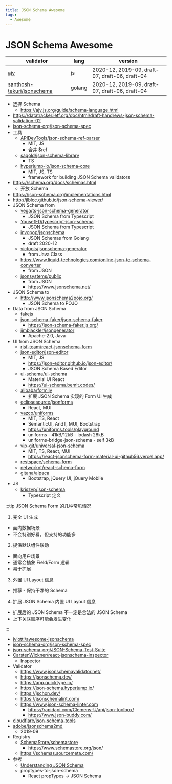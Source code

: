 ```yaml
---
title: JSON Schema Awesome
tags:
  - Awesome
---
```


# JSON Schema Awesome

| validator                    | lang   | version                                        |
| ---------------------------- | ------ | ---------------------------------------------- |
| [ajv]                        | js     | 2020-12, 2019-09, draft-07, draft-06, draft-04 |
| [santhosh-tekuri/jsonschema] | golang | 2020-12, 2019-09, draft-07, draft-06, draft-04 |

[santhosh-tekuri/jsonschema]: https://github.com/santhosh-tekuri/jsonschema
[ajv]: ../../web/script/lib/ajv.md

- 选择 Schema
  - https://ajv.js.org/guide/schema-language.html
- https://datatracker.ietf.org/doc/html/draft-handrews-json-schema-validation-02
- [json-schema-org/json-schema-spec](https://github.com/json-schema-org/json-schema-spec)
- 工具
  - [APIDevTools/json-schema-ref-parser](https://github.com/APIDevTools/json-schema-ref-parser)
    - MIT, JS
    - 合并 $ref
  - [sagold/json-schema-library](https://github.com/sagold/json-schema-library)
    - TS
  - [hyperjump-io/json-schema-core](https://github.com/hyperjump-io/json-schema-core)
    - MIT, JS, TS
    - framework for building JSON Schema validators
- https://schema.org/docs/schemas.html
  - 开放 Schema
- https://json-schema.org/implementations.html
- http://jlblcc.github.io/json-schema-viewer/
- JSON Schema from
  - [vega/ts-json-schema-generator](https://github.com/vega/ts-json-schema-generator)
    - JSON Schema from Typescript
  - [YousefED/typescript-json-schema](https://github.com/YousefED/typescript-json-schema)
    - JSON Schema from Typescript
  - [invopop/jsonschema](https://github.com/invopop/jsonschema)
    - JSON Schemas from Golang
    - draft 2020-12
  - [victools/jsonschema-generator](https://github.com/victools/jsonschema-generator)
    - from Java Class
  - https://www.liquid-technologies.com/online-json-to-schema-converter
    - from JSON
  - [jsonsystems/public](https://github.com/jsonsystems/public)
    - from JSON
    - https://www.jsonschema.net/
- JSON Schema to
  - http://www.jsonschema2pojo.org/
    - JSON Schema to POJO
- Data from JSON Schema
  - fakejs
  - [json-schema-faker/json-schema-faker](https://github.com/json-schema-faker/json-schema-faker)
    - https://json-schema-faker.js.org/
  - [jimblackler/jsongenerator](https://github.com/jimblackler/jsongenerator)
    - Apache-2.0, Java
- UI from JSON Schema
  - [rjsf-team/react-jsonschema-form](../../web/react/react-jsonschema-form.md)
  - [json-editor/json-editor](https://github.com/json-editor/json-editor)
    - MIT, JS
    - https://json-editor.github.io/json-editor/
    - JSON Schema Based Editor
  - [ui-schema/ui-schema](https://github.com/ui-schema/ui-schema)
    - Material UI React
    - https://ui-schema.bemit.codes/
  - [alibaba/formily](../../web/editor/formily.md)
    - 扩展 JSON Schema 实现的 Form UI 生成
  - [eclipsesource/jsonforms](https://github.com/eclipsesource/jsonforms)
    - React, MUI
  - [vazco/uniforms](../../web/react/uniforms.md)
    - MIT, TS, React
    - SemanticUI, AndT, MUI, Bootstrap
    - https://uniforms.tools/playground
    - uniforms - 41kB/12kB - lodash 28kB
    - uniforms-bridge-json-schema - self 3kB
  - [vip-git/universal-json-schema](https://github.com/vip-git/universal-json-schema)
    - MIT, TS, React, MUI
    - https://react-jsonschema-form-material-ui-github56.vercel.app/
  - [restspace/schema-form](https://github.com/restspace/schema-form)
  - [networknt/react-schema-form](https://github.com/networknt/react-schema-form)
  - [gitana/alpaca](https://github.com/gitana/alpaca)
    - Bootstrap, jQuery UI, jQuery Mobile
- JS
  - [kriszyp/json-schema](https://github.com/kriszyp/json-schema)
    - Typescript 定义

:::tip JSON Schema Form 的几种常见情况

1. 完全 UI 生成
  - 面向数据场景
  - 不会特别好看，但支持的功能多
2. 提供默认组件联动
  - 面向用户场景
  - 通常会抽象 Field/Form 逻辑
  - 易于扩展
3. 外置 UI Layout 信息
  - 推荐 - 保持干净的 Schema
4. 扩展 JSON Schema 内置 UI Layout 信息
  - 扩展后的 JSON Schema 不一定是合法的 JSON Schema
  - 上下关联顺序可能会发生变化

:::

- [jviotti/awesome-jsonschema](https://github.com/jviotti/awesome-jsonschema)
- [json-schema-org/json-schema-spec](https://github.com/json-schema-org/json-schema-spec)
- [json-schema-org/JSON-Schema-Test-Suite](https://github.com/json-schema-org/JSON-Schema-Test-Suite)
- [CarstenWickner/react-jsonschema-inspector](https://github.com/CarstenWickner/react-jsonschema-inspector)
  - Inspector
- Validator
  - https://www.jsonschemavalidator.net/
  - https://jsonschema.dev/
  - https://app.quicktype.io/
  - https://json-schema.hyperjump.io/
  - https://jschon.dev/
  - https://jsonschemalint.com/
  - https://www.json-schema-linter.com
    - https://rapidapi.com/Clemens-U/api/json-toolbox/
    - https://www.json-buddy.com/
- [cloudflare/json-schema-tools](https://github.com/cloudflare/json-schema-tools)
- [adobe/jsonschema2md](https://github.com/adobe/jsonschema2md)
  - 2019-09
- Registry
  - [SchemaStore/schemastore](https://github.com/SchemaStore/schemastore)
    - https://www.schemastore.org/json/
  - https://schemas.sourcemeta.com/
- 参考
  - [Understanding JSON Schema](https://json-schema.org/understanding-json-schema/index.html)
  - proptypes-to-json-schema
    - React propTypes -> JSON Schema

